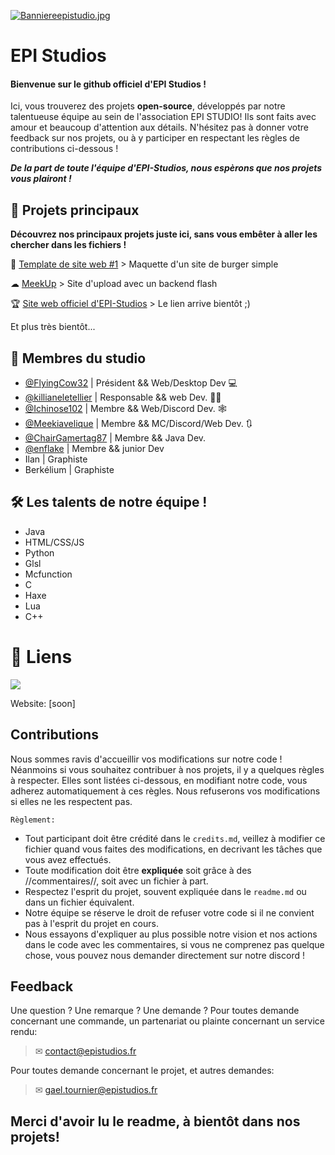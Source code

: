 
[![Banniereepistudio.jpg](https://i.postimg.cc/50yBMFKZ/Banniereepistudio.jpg)](https://postimg.cc/Fdtdy14Z)





# EPI Studios

#### Bienvenue sur le github officiel d'EPI Studios ! 

Ici, vous trouverez des projets **open-source**, développés par notre talentueuse équipe au sein de l'association EPI STUDIO! Ils sont faits avec amour et beaucoup d'attention aux détails. N'hésitez pas à donner votre feedback sur nos projets, ou à y participer en respectant les règles de contributions ci-dessous ! 

***De la part de toute l'équipe d'EPI-Studios, nous espèrons que nos projets vous plairont !*** 




## 💪 Projets principaux

**Découvrez nos principaux projets juste ici, sans vous embêter à aller les chercher dans les fichiers !**

📝 [Template de site web #1](https://github.com/EPI-Studios/burghairs) > Maquette d'un site de burger simple

☁ [MeekUp](https://github.com/EPI-Studios/Meekup) > Site d'upload avec un backend flash 

🏆 [Site web officiel d'EPI-Studios](...) > Le lien arrive bientôt ;)

Et plus très bientôt...





## 👥 Membres du studio

- [@FlyingCow32](https://github.com/FlyingCow31) | Président && Web/Desktop Dev 💻
- [@killianeletellier](https://github.com/killianeletellier) | Responsable && web Dev. 🐱‍🏍
- [@Ichinose102](https://github.com/Ichinose102) | Membre && Web/Discord Dev. 🕸
- [@Meekiavelique](https://github.com/Meekiavelique) | Membre && MC/Discord/Web Dev. 🔃 
- [@ChairGamertag87](https://github.com/ChairGamertag87) | Membre && Java Dev.
- [@enflake](https://github.com/enflak3) | Membre && junior Dev
- Ilan | Graphiste
- Berkélium | Graphiste 

 

## 🛠 Les talents de notre équipe ! 
- Java
- HTML/CSS/JS 
- Python 
- Glsl
- Mcfunction
- C
- Haxe
- Lua
- C++

# 🔗 Liens

[![](https://dcbadge.limes.pink/api/server/hM5bMuvCBy)](https://discord.gg/hM5bMuvCBy)

Website: [soon]



## Contributions

Nous sommes ravis d'accueillir vos modifications sur notre code ! Néanmoins si vous souhaitez contribuer à nos projets, il y a quelques règles à respecter. Elles sont listées ci-dessous, en modifiant notre code, vous adherez automatiquement à ces règles. Nous refuserons vos modifications si elles ne les respectent pas. 

`Règlement:`

- Tout participant doit être crédité dans le `credits.md`, veillez à modifier ce fichier quand vous faites des modifications, en decrivant les tâches que vous avez effectués.
- Toute modification doit être **expliquée** soit grâce à des //commentaires//, soit avec un fichier à part. 
- Respectez l'esprit du projet, souvent expliquée dans le `readme.md` ou dans un fichier équivalent. 
- Notre équipe se réserve le droit de refuser votre code si il ne convient pas à l'esprit du projet en cours.
- Nous essayons d'expliquer  au plus possible notre vision et nos actions dans le code avec les commentaires, si vous ne comprenez pas quelque chose, vous pouvez nous demander directement sur notre discord ! 


## Feedback

Une question ? Une remarque ? Une demande ? 
Pour toutes demande concernant une commande, un partenariat ou plainte concernant un service rendu: 
> ✉ contact@epistudios.fr

Pour toutes demande concernant le projet, et autres demandes: 
> 	✉ gael.tournier@epistudios.fr


## Merci d'avoir lu le readme, à bientôt dans nos projets! 

